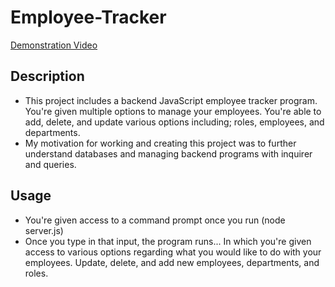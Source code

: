 # Employee-Tracker

[Demonstration Video](https://drive.google.com/file/d/1PzBFFeterLkJxbO7shIR9au1aFbuA69_/view)


## Description
- This project includes a backend JavaScript employee tracker program. You're given multiple options to manage your employees. You're able to add, delete, and update various options including; roles, employees, and departments.
- My motivation for working and creating this project was to further understand databases and managing backend programs with inquirer and queries.

## Usage 
- You're given access to a command prompt once you run (node server.js)
- Once you type in that input, the program runs... In which you're given access to various options regarding what you would like to do with your employees. Update, delete, and add new employees, departments, and roles.
